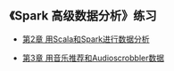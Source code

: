 ## 《Spark 高级数据分析》练习
- [第2章 用Scala和Spark进行数据分析](https://github.com/libaoquan95/aasPractice/tree/master/c2/Into)

- [第3章 用音乐推荐和Audioscrobbler数据](https://github.com/libaoquan95/aasPractice/tree/master/c3/recommend)